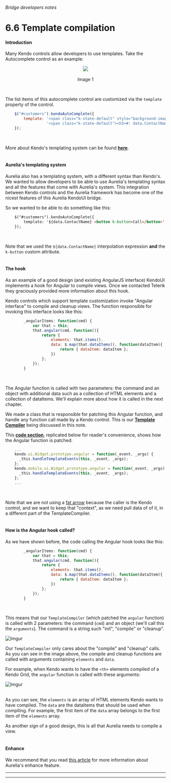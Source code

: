 _Bridge developers notes_
# 6.6 Template compilation

#### Introduction
Many Kendo controls allow developers to use templates. Take the Autocomplete control as an example:

<p align=center>
  <img src="http://i.imgur.com/Bem5W2W.png"></img>
 <br><br>
Image 1
</p>

<br>

The list items of this autocomplete control are customized via the `template` property of the control.
<br>

```javascript
    $("#customers").kendoAutoComplete({
        template: '<span class="k-state-default" style="background-image: url(\'../content/web/Customers/#:data.CustomerID#.jpg\')"></span>' +
                  '<span class="k-state-default"><h3>#: data.ContactName #</h3><p>#: data.CompanyName #</p></span>'
    });
```

<br>

More about Kendo's templating system can be found **[here](http://docs.telerik.com/kendo-ui/framework/templates/overview)**.
<br><br>

#### Aurelia's templating system
Aurelia also has a templating system, with a different syntax than Kendo's. We wanted to allow developers to be able to use Aurelia's templating syntax and all the features that come with Aurelia's system. This integration between Kendo controls and the Aurelia framework has become one of the nicest features of this Aurelia KendoUI bridge.
<br>

So we wanted to be able to do something like this:
<br>
```html
    $("#customers").kendoAutoComplete({
        template: '${data.ContactName} <button k-button>Call</button>'
    });
```
<br>

Note that we used the `${data.ContactName}` interpolation expression **and** the `k-button` custom attribute.
<br><br>

#### The hook
As an example of a good design (and existing AngularJS interface) KendoUI implements a hook for Angular to compile views. Once we contacted Telerik they graciously provided more information about this hook.
<br>

Kendo controls which support template customization invoke "Angular interface" to compile and cleanup views. The function responsible for invoking this interface looks like this:
<br>

```javascript
        _angularItems: function(cmd) {
            var that = this;
            that.angular(cmd, function(){
                return {
                    elements: that.items(),
                    data: $.map(that.dataItems(), function(dataItem){
                        return { dataItem: dataItem };
                    })
                };
            });
        }
```
<br>

The Angular function is called with two parameters: the command and an object with additional data such as a collection of HTML elements and a collection of dataItems. We'll explain more about how it is called in the next chapter.
<br>

We made a class that is responsible for patching this Angular function, and handle any function call made by a Kendo control. This is our **[Template Compiler](https://github.com/aurelia-ui-toolkits/aurelia-kendoui-bridge/blob/163e89fd042a1382a44c746d4494e38026379b24/src/common/template-compiler.js)** being discussed in this note.
<br>

This **[code section](https://github.com/aurelia-ui-toolkits/aurelia-kendoui-bridge/blob/163e89fd042a1382a44c746d4494e38026379b24/src/common/template-compiler.js#L33-L38)**, replicated below for reader's convenience, shows how the Angular function is patched.
<br>

```javascript
    ...
    kendo.ui.Widget.prototype.angular = function(_event, _args) {
      _this.handleTemplateEvents(this, _event, _args);
    };
    kendo.mobile.ui.Widget.prototype.angular = function(_event, _args) {
      _this.handleTemplateEvents(this, _event, _args);
    };
    ...
```
<br>

Note that we are not using a [fat arrow](https://developer.mozilla.org/en-US/docs/Web/JavaScript/Reference/Functions/Arrow_functions) because the caller is the Kendo control, and we want to keep that "context", as we need pull data of of it, in a different part of the TemplateCompiler.
<br><br>

#### How is the Angular hook called?

As we have shown before, the code calling the Angular hook looks like this:
<br>

```javascript
        _angularItems: function(cmd) {
            var that = this;
            that.angular(cmd, function(){
                return {
                    elements: that.items(),
                    data: $.map(that.dataItems(), function(dataItem){
                        return { dataItem: dataItem };
                    })
                };
            });
        }
```
<br>

This means that our `TemplateCompiler` (which patched the `angular` function) is called with 2 parameters: the command (`cmd`) and an object (we'll call this the `arguments`). The command is a string such "init", "compile" or "cleanup".
<br>

![Imgur](http://i.imgur.com/PO4IlPS.png)

Our `TemplateCompiler` only cares about the "compile" and "cleanup" calls. As you can see in the image above, the compile and cleanup functions are called with arguments containing `elements` and `data`.
<br>

For example, when Kendo wants to have the `<th>` elements compiled of a Kendo Grid, the `angular` function is called with these arguments:

![Imgur](http://i.imgur.com/4vNXu6s.png)
<br><br>

As you can see, the `elements` is an array of HTML elements Kendo wants to have compiled. The `data` are the dataItems that should be used when compiling. For example, the first item of the `data` array belongs to the first item of the `elements` array.
<br>

As another sign of a good design, this is all that Aurelia needs to compile a view.
<br>
<br>

#### Enhance
We recommend that you read [this article](http://ilikekillnerds.com/2016/01/enhancing-at-will-using-aurelias-templating-engine-enhance-api/) for more information about Aurelia's enhance feature.

***
***